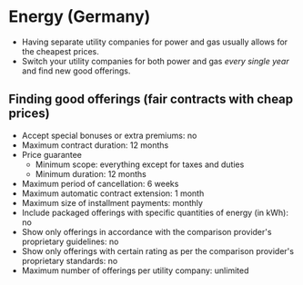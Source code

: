 # Energy (Germany)

 * Having separate utility companies for power and gas usually allows for the cheapest prices.
 * Switch your utility companies for both power and gas *every single year* and find new good offerings.

## Finding good offerings (fair contracts with cheap prices)

 * Accept special bonuses or extra premiums: no
 * Maximum contract duration: 12 months
 * Price guarantee
   * Minimum scope: everything except for taxes and duties
   * Minimum duration: 12 months
 * Maximum period of cancellation: 6 weeks
 * Maximum automatic contract extension: 1 month
 * Maximum size of installment payments: monthly
 * Include packaged offerings with specific quantities of energy (in kWh): no
 * Show only offerings in accordance with the comparison provider's proprietary guidelines: no
 * Show only offerings with certain rating as per the comparison provider's proprietary standards: no
 * Maximum number of offerings per utility company: unlimited
